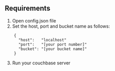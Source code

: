 ## Requirements
1. Open config.json file
2. Set the host, port and bucket name as follows: 
```
    {
      "host":   "localhost"
      "port":   "[your port number]"
      "bucket": "[your bucket name]"
    }
```
3. Run your couchbase server

